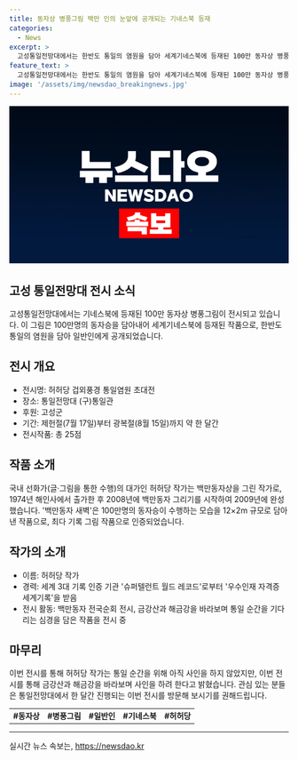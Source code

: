 ```yaml
---
title: 동자상 병풍그림 백만 인의 눈앞에 공개되는 기네스북 등재
categories:
  - News
excerpt: >
  고성통일전망대에서는 한반도 통일의 염원을 담아 세계기네스북에 등재된 100만 동자상 병풍그림이 전시 중이다. 작품은 25점이 8월 15일까지 공개되며, 백만동자를 그린 허허당 작가는 세계 3대 기록 인증 기관으로부터 우수인재 자격증 세계기록을 받았다. 12×2m 규모의 백만동자 새벽은 최다 기록 그림 작품으로 인증되었으며, 작가는 통일 순간을 위해 사인을 하려 한다고 전했다. 한반도 통일에 관심 있는 이들에게 큰 호응을 얻을 것으로 예상된다.
feature_text: >
  고성통일전망대에서는 한반도 통일의 염원을 담아 세계기네스북에 등재된 100만 동자상 병풍그림이 전시 중이다. 작품은 25점이 8월 15일까지 공개되며, 백만동자를 그린 허허당 작가는 세계 3대 기록 인증 기관으로부터 우수인재 자격증 세계기록을 받았다. 12×2m 규모의 백만동자 새벽은 최다 기록 그림 작품으로 인증되었으며, 작가는 통일 순간을 위해 사인을 하려 한다고 전했다. 한반도 통일에 관심 있는 이들에게 큰 호응을 얻을 것으로 예상된다.
image: '/assets/img/newsdao_breakingnews.jpg'
---
```


<p><img src="/assets/img/newsdao_breakingnews.jpg" alt="flaretime 속보" /></p>

<h2 data-ke-size="size26">고성 통일전망대 전시 소식</h2>

<p data-ke-size="size16">고성통일전망대에서는 기네스북에 등재된 100만 동자상 병풍그림이 전시되고 있습니다. 이 그림은 100만명의 동자승을 담아내어 세계기네스북에 등재된 작품으로, 한반도 통일의 염원을 담아 일반인에게 공개되었습니다. </p>

<h2 data-ke-size="size26">전시 개요</h2>

<ul>
  <li>전시명: 허허당 겁외풍경 통일염원 초대전</li>
  <li>장소: 통일전망대 (구)통일관</li>
  <li>후원: 고성군</li>
  <li>기간: 제헌절(7월 17일)부터 광복절(8월 15일)까지 약 한 달간</li>
  <li>전시작품: 총 25점</li>
</ul>

<h2 data-ke-size="size26">작품 소개</h2>

<p data-ke-size="size16">국내 선화가(글·그림을 통한 수행)의 대가인 허허당 작가는 백만동자상을 그린 작가로, 1974년 해인사에서 출가한 후 2008년에 백만동자 그리기를 시작하여 2009년에 완성했습니다. '백만동자 새벽'은 100만명의 동자승이 수행하는 모습을 12×2m 규모로 담아낸 작품으로, 최다 기록 그림 작품으로 인증되었습니다.</p>

<h2 data-ke-size="size26">작가의 소개</h2>

<ul>
  <li>이름: 허허당 작가</li>
  <li>경력: 세계 3대 기록 인증 기관 '슈퍼텔런트 월드 레코드'로부터 '우수인재 자격증 세계기록'을 받음</li>
  <li>전시 활동: 백만동자 전국순회 전시, 금강산과 해금강을 바라보며 통일 순간을 기다리는 심경을 담은 작품을 전시 중</li>
</ul>

<h2 data-ke-size="size26">마무리</h2>

<p data-ke-size="size16">이번 전시를 통해 허허당 작가는 통일 순간을 위해 아직 사인을 하지 않았지만, 이번 전시를 통해 금강산과 해금강을 바라보며 사인을 하려 한다고 밝혔습니다. 관심 있는 분들은 통일전망대에서 한 달간 진행되는 이번 전시를 방문해 보시기를 권해드립니다.</p>

<table>
  <tr>
    <td style="text-align: center; height: 17px;"><b>#동자상</b></td>
    <td style="text-align: center; height: 17px;"><b>#병풍그림</b></td>
    <td style="text-align: center; height: 17px;"><b>#일반인</b></td>
    <td style="text-align: center; height: 17px;"><b>#기네스북</b></td>
    <td style="text-align: center; height: 17px;"><b>#허허당</b></td>
  </tr>
</table>

<hr>
실시간 뉴스 속보는, <a href="https://newsdao.kr" rel="dofollow">https://newsdao.kr</a>


